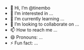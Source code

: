 - 👋 Hi, I’m @tinembo
- 👀 I’m interested in ...
- 🌱 I’m currently learning ...
- 💞️ I’m looking to collaborate on ...
- 📫 How to reach me ...
- 😄 Pronouns: ...
- ⚡ Fun fact: ...

<!---
tinembo/tinembo is a ✨ special ✨ repository because its `README.md` (this file) appears on your GitHub profile.
You can click the Preview link to take a look at your changes.
--->
